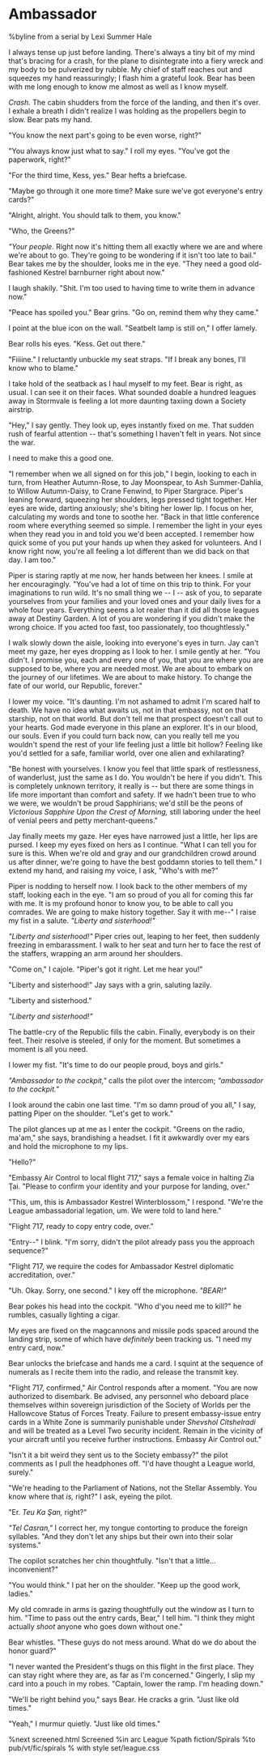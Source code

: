 # Ambassador

%byline from a serial by Lexi Summer Hale

I always tense up just before landing. There's always a tiny bit of my mind that's bracing for a crash, for the plane to disintegrate into a fiery wreck and my body to be pulverized by rubble. My chief of staff reaches out and squeezes my hand reassuringly; I flash him a grateful look. Bear has been with me long enough to know me almost as well as I know myself.

*Crash.* The cabin shudders from the force of the landing, and then it's over. I exhale a breath I didn't realize I was holding as the propellers begin to slow. Bear pats my hand.

"You know the next part's going to be even worse, right?"

"You always know just what to say." I roll my eyes. "You've got the paperwork, right?"

"For the third time, Kess, yes." Bear hefts a briefcase.

"Maybe go through it one more time? Make sure we've got everyone's entry cards?"

"Alright, alright. You should talk to them, you know."

"Who, the Greens?"

*"Your people.* Right now it's hitting them all exactly where we are and where we're about to go. They're going to be wondering if it isn't too late to bail." Bear takes me by the shoulder, looks me in the eye. "They need a good old-fashioned Kestrel barnburner right about now."

I laugh shakily. "Shit. I'm too used to having time to write them in advance now."

"Peace has spoiled you." Bear grins. "Go on, remind them why they came."

I point at the blue icon on the wall. "Seatbelt lamp is still on," I offer lamely.

Bear rolls his eyes. "Kess. Get out there."

"Fiiiine." I reluctantly unbuckle my seat straps. "If I break any bones, I'll know who to blame."

I take hold of the seatback as I haul myself to my feet. Bear is right, as usual. I can see it on their faces. What sounded doable a hundred leagues away in Stormvale is feeling a lot more daunting taxiing down a Society airstrip.

"Hey," I say gently. They look up, eyes instantly fixed on me. That sudden rush of fearful attention -- that's something I haven't felt in years. Not since the war.

I need to make this a good one.

"I remember when we all signed on for this job," I begin, looking to each in turn, from Heather Autumn-Rose, to Jay Moonspear, to Ash Summer-Dahlia, to Willow Autumn-Daisy, to Crane Fenwind, to Piper Stargrace. Piper's leaning forward, squeezing her shoulders, legs pressed tight together. Her eyes are wide, darting anxiously; she's biting her lower lip. I focus on her, calculating my words and tone to soothe her. "Back in that little conference room where everything seemed so simple. I remember the light in your eyes when they read you in and told you we'd been accepted. I remember how quick some of you put your hands up when they asked for volunteers. And I know right now, you're all feeling a lot different than we did back on that day. I am too."

Piper is staring raptly at me now, her hands between her knees. I smile at her encouragingly. "You've had a lot of time on this trip to think. For your imaginations to run wild. It's no small thing we -- I -- ask of you, to separate yourselves from your families and your loved ones and your daily lives for a whole four years. Everything seems a lot realer than it did all those leagues away at Destiny Garden. A lot of you are wondering if you didn't make the wrong choice. If you acted too fast, too passionately, too thoughtlessly."

I walk slowly down the aisle, looking into everyone's eyes in turn. Jay can't meet my gaze, her eyes dropping as I look to her. I smile gently at her. "You didn't. I promise you, each and every one of you, that you are where you are supposed to be, where you are needed most. We are about to embark on the journey of our lifetimes. We are about to make history. To change the fate of our world, our Republic, forever."

I lower my voice. "It's daunting. I'm not ashamed to admit I'm scared half to death. We have no idea what awaits us, not in that embassy, not on that starship, not on that world. But don't tell me that prospect doesn't call out to your hearts. God made everyone in this plane an explorer. It's in our blood, our souls. Even if you could turn back now, can you really tell me you wouldn't spend the rest of your life feeling just a little bit hollow? Feeling like you'd settled for a safe, familiar world, over one alien and exhilarating?

"Be honest with yourselves. I know you feel that little spark of restlessness, of wanderlust, just the same as I do. You wouldn't be here if you didn't. This is completely unknown territory, it really is -- but there are some things in life more important than comfort and safety. If we hadn't been true to who we were, we wouldn't be proud Sapphirians; we'd still be the peons of *Victorious Sapphire Upon the Crest of Morning,* still laboring under the heel of venial peers and petty merchant-queens."

Jay finally meets my gaze. Her eyes have narrowed just a little, her lips are pursed. I keep my eyes fixed on hers as I continue. "What I can tell you for sure is this. When we're old and gray and our grandchildren crowd around us after dinner, we're going to have the best goddamn stories to tell them." I extend my hand, and raising my voice, I ask, "Who's with me?"

Piper is nodding to herself now. I look back to the other members of my staff, looking each in the eye. "I am so proud of you all for coming this far with me. It is my profound honor to know you, to be able to call you comrades. We are going to make history together. Say it with me--" I raise my fist in a salute. *"Liberty and sisterhood!"*

*"Liberty and sisterhood!"* Piper cries out, leaping to her feet, then suddenly freezing in embarassment. I walk to her seat and turn her to face the rest of the staffers, wrapping an arm around her shoulders.

"Come on," I cajole. "Piper's got it right. Let me hear you!"

"Liberty and sisterhood!" Jay says with a grin, saluting lazily.

"Liberty and sisterhood."

*"Liberty and sisterhood!"*

The battle-cry of the Republic fills the cabin. Finally, everybody is on their feet. Their resolve is steeled, if only for the moment. But sometimes a moment is all you need.

I lower my fist. "It's time to do our people proud, boys and girls."

*"Ambassador to the cockpit,"* calls the pilot over the intercom; *"ambassador to the cockpit."*

I look around the cabin one last time. "I'm so damn proud of you all," I say, patting Piper on the shoulder. "Let's get to work."

The pilot glances up at me as I enter the cockpit. "Greens on the radio, ma'am," she says, brandishing a headset. I fit it awkwardly over my ears and hold the microphone to my lips.

"Hello?"

"Embassy Air Control to local flight 717," says a female voice in halting Zia Ţai. "Please to confirm your identity and your purpose for landing, over."

"This, um, this is Ambassador Kestrel Winterblossom," I respond. "We're the League ambassadorial legation, um. We were told to land here."

"Flight 717, ready to copy entry code, over."

"Entry--" I blink. "I'm sorry, didn't the pilot already pass you the approach sequence?"

"Flight 717, we require the codes for Ambassador Kestrel diplomatic accreditation, over."

"Uh. Okay. Sorry, one second." I key off the microphone. *"BEAR!"*

Bear pokes his head into the cockpit. "Who d'you need me to kill?" he rumbles, casually lighting a cigar.

My eyes are fixed on the magcannons and missile pods spaced around the landing strip, some of which have *definitely* been tracking us. "I need my entry card, now."

Bear unlocks the briefcase and hands me a card. I squint at the sequence of numerals as I recite them into the radio, and release the transmit key.

"Flight 717, confirmed," Air Control responds after a moment. "You are now authorized to disembark. Be advised, any personnel who deboard place themselves within sovereign jurisdiction of the Society of Worlds per the Hallowcove Status of Forces Treaty. Failure to present embassy-issue entry cards in a White Zone is summarily punishable under *Shevshol Citshelradi* and will be treated as a Level Two security incident. Remain in the vicinity of your aircraft until you receive further instructions. Embassy Air Control out."

"Isn't it a bit weird they sent us to the Society embassy?" the pilot comments as I pull the headphones off. "I'd have thought a League world, surely."

"We're heading to the Parliament of Nations, not the Stellar Assembly. You know where that *is,* right?" I ask, eyeing the pilot.

"Er. *Teu Ka Şan,* right?"

*"Tel Casran,"* I correct her, my tongue contorting to produce the foreign syllables. "And they don't let any ships but their own into their solar systems."

The copilot scratches her chin thoughtfully. "Isn't that a little... inconvenient?"

"You would think." I pat her on the shoulder. "Keep up the good work, ladies."

My old comrade in arms is gazing thoughtfully out the window as I turn to him. "Time to pass out the entry cards, Bear," I tell him. "I think they might actually *shoot* anyone who goes down without one."

Bear whistles. "These guys do not mess around. What do we do about the honor guard?"

"I never wanted the President's thugs on this flight in the first place. They can stay right where they are, as far as I'm concerned." Gingerly, I slip my card into a pouch in my robes. "Captain, lower the ramp. I'm heading down."

"We'll be right behind you," says Bear. He cracks a grin. "Just like old times."

"Yeah," I murmur quietly. "Just like old times."

%next screened.html Screened
%in arc League
%path fiction/Spirals
%to pub/vt/fic/spirals
% with style set/league.css
